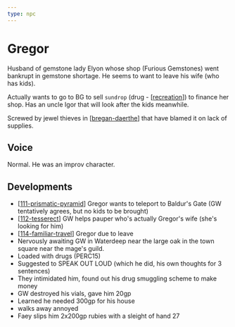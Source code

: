 ```yaml
---
type: npc
---
```


# Gregor
Husband of gemstone lady Elyon whose shop (Furious Gemstones) went bankrupt in gemstone shortage.
He seems to want to leave his wife (who has kids).

Actually wants to go to BG to sell `sundrop` (drug - [[recreation]]) to finance her shop.
Has an uncle Igor that will look after the kids meanwhile.

Screwed by jewel thieves in [[bregan-daerthe]] that have blamed it on lack of supplies.

## Voice
Normal. He was an improv character.

## Developments
- [[111-prismatic-pyramid]] Gregor wants to teleport to Baldur's Gate (GW tentatively agrees, but no kids to be brought)
- [[112-tesserect]] GW helps pauper who's actually Gregor's wife (she's looking for him)
- [[114-familiar-travel]] Gregor due to leave
- Nervously awaiting GW in Waterdeep near the large oak in the town square near the mage's guild.
- Loaded with drugs (PERC15)
- Suggested to SPEAK OUT LOUD (which he did, his own thoughts for 3 sentences)
- They intimidated him, found out his drug smuggling scheme to make money
- GW destroyed his vials, gave him 20gp
- Learned he needed 300gp for his house
- walks away annoyed
- Faey slips him 2x200gp rubies with a sleight of hand 27

[//begin]: # "Autogenerated link references for markdown compatibility"
[recreation]: ../rules/recreation "Recreational"
[bregan-daerthe]: ../factions/bregan-daerthe "Bregan D'aerthe"
[111-prismatic-pyramid]: ../recaps/111-prismatic-pyramid "111-prismatic-pyramid"
[112-tesserect]: ../recaps/112-tesserect "112-tesserect"
[114-familiar-travel]: ../recaps/114-familiar-travel "114-familiar-travel"
[//end]: # "Autogenerated link references"
